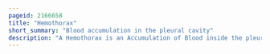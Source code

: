 ```yaml
---
pageid: 2166658
title: "Hemothorax"
short_summary: "Blood accumulation in the pleural cavity"
description: "A Hemothorax is an Accumulation of Blood inside the pleural Cavity. The Symptoms of Hemothorax can include chest Pain and Difficulty breathing while clinical Signs may include reduced breath Sounds on the affected Side and a rapid Heart Rate. Hemothoraces are usually caused by an Injury but may occur spontaneously due to Cancer invading the pleural Cavity as a Result of a Blood clotting Disorder as an unusual Manifestation of Endometriosis in Response to pneumothorax or rarely in Association with other."
---
```

